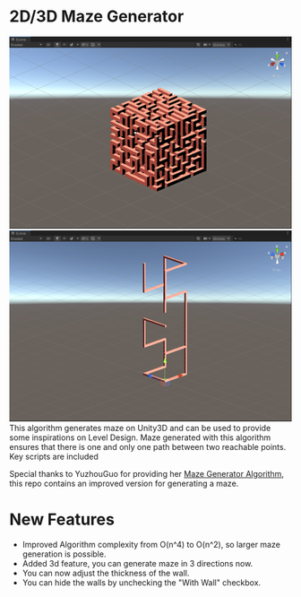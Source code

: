# 2D/3D Maze Generator

![alt text](https://github.com/ChenliangEdward/UnityMazeGenerator/blob/main/3DMazeExample.png?raw=true)
![alt text](https://github.com/ChenliangEdward/UnityMazeGenerator/blob/main/Pics/WallthicknessAdjustmentexample.png?raw=true)
This algorithm generates maze on Unity3D and can be used to provide some inspirations on Level Design. Maze generated with this algorithm ensures that there is one and only one path between two reachable points.
Key scripts are included 

Special thanks to YuzhouGuo for providing her  [Maze Generator Algorithm](https://github.com/YuzhouGuo/MazeGeneration_RecursiveBacktracking), this repo contains an improved version for generating a maze.

# New Features
  - Improved Algorithm complexity from O(n^4) to O(n^2), so larger maze generation is possible.
  - Added 3d feature, you can generate maze in 3 directions now.
  - You can now adjust the thickness of the wall.
  - You can hide the walls by unchecking the "With Wall" checkbox.
